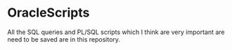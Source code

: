 # OracleScripts
All the SQL queries and PL/SQL scripts which I think are very important are need to be saved are in this repository.
